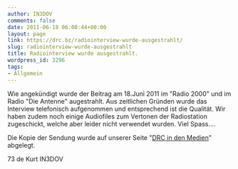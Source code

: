 ```yaml
---
author: IN3DOV
comments: false
date: 2011-06-18 06:08:44+00:00
layout: page
link: https://drc.bz/radiointerview-wurde-ausgestrahlt/
slug: radiointerview-wurde-ausgestrahlt
title: Radiointerview wurde ausgestrahlt.
wordpress_id: 3296
tags:
- Allgemein
---
```


Wie angekündigt wurde der Beitrag am 18.Juni 2011 im "Radio 2000" und im Radio "Die Antenne" augestrahlt. Aus zeitlichen Gründen wurde das Interview telefonisch aufgenommen und entsprechend ist die Qualität. Wir haben zudem noch einige Audiofiles zum Vertonen der Radiostation zugeschickt, welche aber leider nicht verwendet wurden. Viel Spass....

Die Kopie der Sendung wurde auf unserer Seite "[DRC in den Medien](https://drc.bz/?page_id=152)" abgelegt.

73 de Kurt IN3DOV
